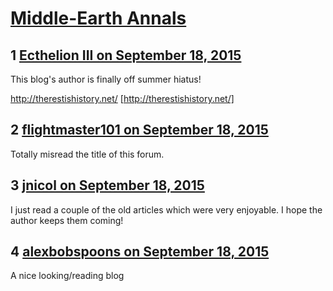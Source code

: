 # [Middle-Earth Annals](https://community.fantasyflightgames.com/topic/188797-middle-earth-annals/)

## 1 [Ecthelion III on September 18, 2015](https://community.fantasyflightgames.com/topic/188797-middle-earth-annals/?do=findComment&comment=1803527)

This blog's author is finally off summer hiatus!

http://therestishistory.net/ [http://therestishistory.net/]

## 2 [flightmaster101 on September 18, 2015](https://community.fantasyflightgames.com/topic/188797-middle-earth-annals/?do=findComment&comment=1803657)

Totally misread the title of this forum.

## 3 [jnicol on September 18, 2015](https://community.fantasyflightgames.com/topic/188797-middle-earth-annals/?do=findComment&comment=1803708)

I just read a couple of the old articles which were very enjoyable. I hope the author keeps them coming!

## 4 [alexbobspoons on September 18, 2015](https://community.fantasyflightgames.com/topic/188797-middle-earth-annals/?do=findComment&comment=1804834)

A nice looking/reading blog

